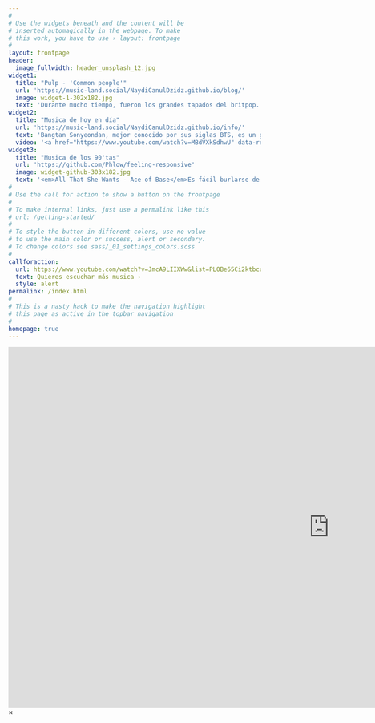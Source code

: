 ```yaml
---
#
# Use the widgets beneath and the content will be
# inserted automagically in the webpage. To make
# this work, you have to use › layout: frontpage
#
layout: frontpage
header:
  image_fullwidth: header_unsplash_12.jpg
widget1:
  title: "Pulp - 'Common people'"
  url: 'https://music-land.social/NaydiCanulDzidz.github.io/blog/'
  image: widget-1-302x182.jpg
  text: 'Durante mucho tiempo, fueron los grandes tapados del britpop. Jarvis Cocker y los suyos habían fundado el grupo en el Sheffield de 1978 y habían debutado en disco en 1983.'
widget2:
  title: "Musica de hoy en día"
  url: 'https://music-land.social/NaydiCanulDzidz.github.io/info/'
  text: 'Bangtan Sonyeondan, mejor conocido por sus siglas BTS, es un grupo surcoreano formado en Seúl en 2010 y que debutó en 2013 bajo la compañía Big Hit Music.​ Está compuesto por siete integrantes: Jin, Suga, J-Hope, RM, Jimin, V y Jungkook, quienes coescriben y coproducen la mayor parte de su material discográfico.'
  video: '<a href="https://www.youtube.com/watch?v=MBdVXkSdhwU" data-reveal-id="videoModal"><img src="https://music-land.social/NaydiCanulDzidz.github.io/images/start-video-feeling-responsive-302x182.jpg" width="302" height="182" alt=""/></a>'
widget3:
  title: "Musica de los 90'tas"
  url: 'https://github.com/Phlow/feeling-responsive'
  image: widget-github-303x182.jpg
  text: '<em>All That She Wants - Ace of Base</em>Es fácil burlarse de este clásico dance-pop, con su cómico saxofón de sintetizador y una letra bastante tonta. Pero eso sería despreciar un tema que fue número uno en muchos países y además podrías enfadar a muchas personas que lo han escuchado más veces de las que pueden recordar.'
#
# Use the call for action to show a button on the frontpage
#
# To make internal links, just use a permalink like this
# url: /getting-started/
#
# To style the button in different colors, use no value
# to use the main color or success, alert or secondary.
# To change colors see sass/_01_settings_colors.scss
#
callforaction:
  url: https://www.youtube.com/watch?v=JmcA9LIIXWw&list=PL0Be65Ci2ktbcu91um0Nb6H0iZVRaP6cL
  text: Quieres escuchar más musica ›
  style: alert
permalink: /index.html
#
# This is a nasty hack to make the navigation highlight
# this page as active in the topbar navigation
#
homepage: true
---
```


<div id="videoModal" class="reveal-modal large" data-reveal="">
  <div class="flex-video widescreen vimeo" style="display: block;">
    <iframe width="1280" height="720" src="https://www.youtube.com/embed/3b5zCFSmVvU" frameborder="0" allowfullscreen></iframe>
  </div>
  <a class="close-reveal-modal">&#215;</a>
</div>
